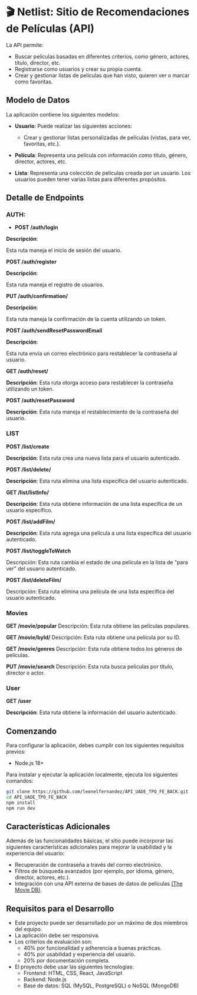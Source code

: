 # 🎬 Netlist: Sitio de Recomendaciones de Películas (API)

La API permite:

- Buscar películas basadas en diferentes criterios, como género, actores, título, director, etc.
- Registrarse como usuarios y crear su propia cuenta.
- Crear y gestionar listas de películas que han visto, quieren ver o marcar como favoritas.

## Modelo de Datos

La aplicación contiene los siguientes modelos:

- **Usuario**: Puede realizar las siguientes acciones:
    - Crear y gestionar listas personalizadas de películas (vistas, para ver, favoritas, etc.).

- **Película**: Representa una película con información como título, género, director, actores, etc.

- **Lista**: Representa una colección de películas creada por un usuario. Los usuarios pueden tener varias listas para diferentes propósitos.

## Detalle de Endpoints

### AUTH:

- **POST /auth/login**

**Descripción**: 

Esta ruta maneja el inicio de sesión del usuario.


**POST /auth/register**

**Descripción**: 

Esta ruta maneja el registro de usuarios.


**PUT /auth/confirmation/**

**Descripción**: 

Esta ruta maneja la confirmación de la cuenta utilizando un token.


**POST /auth/sendResetPasswordEmail**

**Descripción**: 

Esta ruta envía un correo electrónico para restablecer la contraseña al usuario.

**GET /auth/reset/**

**Descripción**: Esta ruta otorga acceso para restablecer la contraseña utilizando un token.

**POST /auth/resetPassword**

**Descripción**: Esta ruta maneja el restablecimiento de la contraseña del usuario.

### LIST
**POST /list/create**

**Descripción**: Esta ruta crea una nueva lista para el usuario autenticado.

**POST /list/delete/**

**Descripción**: Esta ruta elimina una lista específica del usuario autenticado.

**GET /list/listInfo/**

**Descripción**: Esta ruta obtiene información de una lista específica de un usuario específico.

**POST /list/addFilm/**

**Descripción**: Esta ruta agrega una película a una lista específica del usuario autenticado.

**POST /list/toggleToWatch**

Descripción: Esta ruta cambia el estado de una película en la lista de "para ver" del usuario autenticado.

**POST /list/deleteFilm/**

Descripción: Esta ruta elimina una película de una lista específica del usuario autenticado.

### Movies

**GET /movie/popular**
Descripción: Esta ruta obtiene las películas populares.

**GET /movie/byId/**
Descripción: Esta ruta obtiene una película por su ID.

**GET /movie/genres**
Descripción: Esta ruta obtiene todos los géneros de películas.

**PUT /movie/search**
Descripción: Esta ruta busca películas por título, director o actor.

### User
**GET /user**

**Descripción**: Esta ruta obtiene la información del usuario autenticado.



## Comenzando

Para configurar la aplicación, debes cumplir con los siguientes requisitos previos:

- Node.js 18+

Para instalar y ejecutar la aplicación localmente, ejecuta los siguientes comandos:

```bash
git clone https://github.com/leonelfernandez/API_UADE_TPO_FE_BACK.git
cd API_UADE_TPO_FE_BACK
npm install
npm run dev
```

## Características Adicionales

Además de las funcionalidades básicas, el sitio puede incorporar las siguientes características adicionales para mejorar la usabilidad y la experiencia del usuario:
- Recuperación de contraseña a través del correo electrónico.
- Filtros de búsqueda avanzados (por ejemplo, por idioma, género, director, actores, etc.).
- Integración con una API externa de bases de datos de películas [(The Movie DB)](https://developer.themoviedb.org/docs/getting-started).


## Requisitos para el Desarrollo

- Este proyecto puede ser desarrollado por un máximo de dos miembros del equipo.
- La aplicación debe ser responsiva.
- Los criterios de evaluación son:
    - 40% por funcionalidad y adherencia a buenas prácticas.
    - 40% por usabilidad y experiencia del usuario.
    - 20% por documentación completa.
- El proyecto debe usar las siguientes tecnologías:
    - Frontend: HTML, CSS, React, JavaScript
    - Backend: Node.js
    - Base de datos: SQL (MySQL, PostgreSQL) o NoSQL (MongoDB)